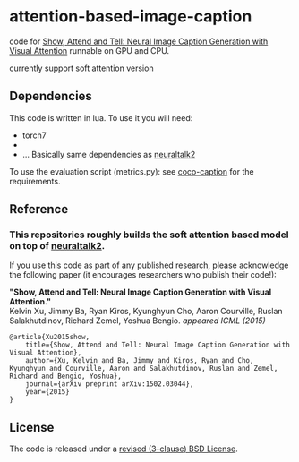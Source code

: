 # attention-based-image-caption

code for [Show, Attend and Tell: Neural Image Caption Generation with Visual Attention](http://arxiv.org/abs/1502.03044)
runnable on GPU and CPU.

currently support soft attention version

## Dependencies

This code is written in lua. To use it you will need:
* torch7
* 
* ...
Basically same dependencies as [neuraltalk2](https://github.com/karpathy/neuraltalk2/)


To use the evaluation script (metrics.py): see
[coco-caption](https://github.com/tylin/coco-caption) for the requirements.

## Reference
### This repositories roughly builds the soft attention based model  on top of [neuraltalk2](https://github.com/karpathy/neuraltalk2/).
If you use this code as part of any published research, please acknowledge the
following paper (it encourages researchers who publish their code!):

**"Show, Attend and Tell: Neural Image Caption Generation with Visual Attention."**  
Kelvin Xu, Jimmy Ba, Ryan Kiros, Kyunghyun Cho, Aaron Courville, Ruslan
Salakhutdinov, Richard Zemel, Yoshua Bengio. *appeared ICML (2015)*

    @article{Xu2015show,
        title={Show, Attend and Tell: Neural Image Caption Generation with Visual Attention},
        author={Xu, Kelvin and Ba, Jimmy and Kiros, Ryan and Cho, Kyunghyun and Courville, Aaron and Salakhutdinov, Ruslan and Zemel, Richard and Bengio, Yoshua},
        journal={arXiv preprint arXiv:1502.03044},
        year={2015}
    } 

## License

The code is released under a [revised (3-clause) BSD License](http://directory.fsf.org/wiki/License:BSD_3Clause).


